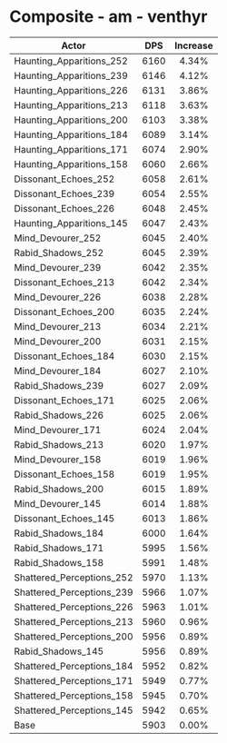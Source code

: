 # Composite - am - venthyr
| Actor | DPS | Increase |
|---|:---:|:---:|
|Haunting_Apparitions_252|6160|4.34%|
|Haunting_Apparitions_239|6146|4.12%|
|Haunting_Apparitions_226|6131|3.86%|
|Haunting_Apparitions_213|6118|3.63%|
|Haunting_Apparitions_200|6103|3.38%|
|Haunting_Apparitions_184|6089|3.14%|
|Haunting_Apparitions_171|6074|2.90%|
|Haunting_Apparitions_158|6060|2.66%|
|Dissonant_Echoes_252|6058|2.61%|
|Dissonant_Echoes_239|6054|2.55%|
|Dissonant_Echoes_226|6048|2.45%|
|Haunting_Apparitions_145|6047|2.43%|
|Mind_Devourer_252|6045|2.40%|
|Rabid_Shadows_252|6045|2.39%|
|Mind_Devourer_239|6042|2.35%|
|Dissonant_Echoes_213|6042|2.34%|
|Mind_Devourer_226|6038|2.28%|
|Dissonant_Echoes_200|6035|2.24%|
|Mind_Devourer_213|6034|2.21%|
|Mind_Devourer_200|6031|2.15%|
|Dissonant_Echoes_184|6030|2.15%|
|Mind_Devourer_184|6027|2.10%|
|Rabid_Shadows_239|6027|2.09%|
|Dissonant_Echoes_171|6025|2.06%|
|Rabid_Shadows_226|6025|2.06%|
|Mind_Devourer_171|6024|2.04%|
|Rabid_Shadows_213|6020|1.97%|
|Mind_Devourer_158|6019|1.96%|
|Dissonant_Echoes_158|6019|1.95%|
|Rabid_Shadows_200|6015|1.89%|
|Mind_Devourer_145|6014|1.88%|
|Dissonant_Echoes_145|6013|1.86%|
|Rabid_Shadows_184|6000|1.64%|
|Rabid_Shadows_171|5995|1.56%|
|Rabid_Shadows_158|5991|1.48%|
|Shattered_Perceptions_252|5970|1.13%|
|Shattered_Perceptions_239|5966|1.07%|
|Shattered_Perceptions_226|5963|1.01%|
|Shattered_Perceptions_213|5960|0.96%|
|Shattered_Perceptions_200|5956|0.89%|
|Rabid_Shadows_145|5956|0.89%|
|Shattered_Perceptions_184|5952|0.82%|
|Shattered_Perceptions_171|5949|0.77%|
|Shattered_Perceptions_158|5945|0.70%|
|Shattered_Perceptions_145|5942|0.65%|
|Base|5903|0.00%|
